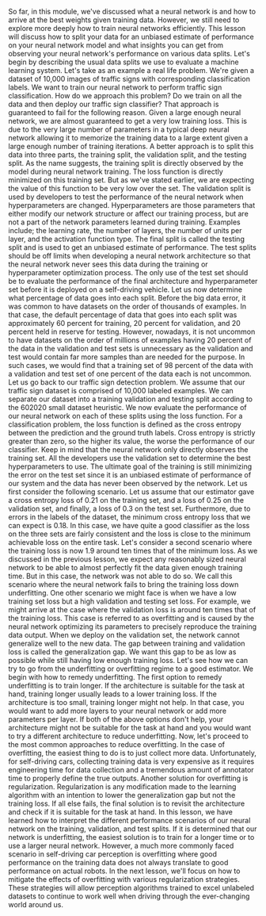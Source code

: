 So far, in this module, we've discussed what a neural network is and how to arrive at the best weights given training data. However, we still need to explore more deeply how to train neural networks efficiently. This lesson will discuss how to split your data for an unbiased estimate of performance on your neural network model and what insights you can get from observing your neural network's performance on various data splits. Let's begin by describing the usual data splits we use to evaluate a machine learning system. Let's take as an example a real life problem. We're given a dataset of 10,000 images of traffic signs with corresponding classification labels. We want to train our neural network to perform traffic sign classification. How do we approach this problem? Do we train on all the data and then deploy our traffic sign classifier? That approach is guaranteed to fail for the following reason. Given a large enough neural network, we are almost guaranteed to get a very low training loss. This is due to the very large number of parameters in a typical deep neural network allowing it to memorize the training data to a large extent given a large enough number of training iterations. A better approach is to split this data into three parts, the training split, the validation split, and the testing split. As the name suggests, the training split is directly observed by the model during neural network training. The loss function is directly minimized on this training set. But as we've stated earlier, we are expecting the value of this function to be very low over the set. The validation split is used by developers to test the performance of the neural network when hyperparameters are changed. Hyperparameters are those parameters that either modify our network structure or affect our training process, but are not a part of the network parameters learned during training. Examples include; the learning rate, the number of layers, the number of units per layer, and the activation function type. The final split is called the testing split and is used to get an unbiased estimate of performance. The test splits should be off limits when developing a neural network architecture so that the neural network never sees this data during the training or hyperparameter optimization process. The only use of the test set should be to evaluate the performance of the final architecture and hyperparameter set before it is deployed on a self-driving vehicle. Let us now determine what percentage of data goes into each split. Before the big data error, it was common to have datasets on the order of thousands of examples. In that case, the default percentage of data that goes into each split was approximately 60 percent for training, 20 percent for validation, and 20 percent held in reserve for testing. However, nowadays, it is not uncommon to have datasets on the order of millions of examples having 20 percent of the data in the validation and test sets is unnecessary as the validation and test would contain far more samples than are needed for the purpose. In such cases, we would find that a training set of 98 percent of the data with a validation and test set of one percent of the data each is not uncommon. Let us go back to our traffic sign detection problem. We assume that our traffic sign dataset is comprised of 10,000 labeled examples. We can separate our dataset into a training validation and testing split according to the 602020 small dataset heuristic. We now evaluate the performance of our neural network on each of these splits using the loss function. For a classification problem, the loss function is defined as the cross entropy between the prediction and the ground truth labels. Cross entropy is strictly greater than zero, so the higher its value, the worse the performance of our classifier. Keep in mind that the neural network only directly observes the training set. All the developers use the validation set to determine the best hyperparameters to use. The ultimate goal of the training is still minimizing the error on the test set since it is an unbiased estimate of performance of our system and the data has never been observed by the network. Let us first consider the following scenario. Let us assume that our estimator gave a cross entropy loss of 0.21 on the training set, and a loss of 0.25 on the validation set, and finally, a loss of 0.3 on the test set. Furthermore, due to errors in the labels of the dataset, the minimum cross entropy loss that we can expect is 0.18. In this case, we have quite a good classifier as the loss on the three sets are fairly consistent and the loss is close to the minimum achievable loss on the entire task. Let's consider a second scenario where the training loss is now 1.9 around ten times that of the minimum loss. As we discussed in the previous lesson, we expect any reasonably sized neural network to be able to almost perfectly fit the data given enough training time. But in this case, the network was not able to do so. We call this scenario where the neural network fails to bring the training loss down underfitting. One other scenario we might face is when we have a low training set loss but a high validation and testing set loss. For example, we might arrive at the case where the validation loss is around ten times that of the training loss. This case is referred to as overfitting and is caused by the neural network optimizing its parameters to precisely reproduce the training data output. When we deploy on the validation set, the network cannot generalize well to the new data. The gap between training and validation loss is called the generalization gap. We want this gap to be as low as possible while still having low enough training loss. Let's see how we can try to go from the underfitting or overfitting regime to a good estimator. We begin with how to remedy underfitting. The first option to remedy underfitting is to train longer. If the architecture is suitable for the task at hand, training longer usually leads to a lower training loss. If the architecture is too small, training longer might not help. In that case, you would want to add more layers to your neural network or add more parameters per layer. If both of the above options don't help, your architecture might not be suitable for the task at hand and you would want to try a different architecture to reduce underfitting. Now, let's proceed to the most common approaches to reduce overfitting. In the case of overfitting, the easiest thing to do is to just collect more data. Unfortunately, for self-driving cars, collecting training data is very expensive as it requires engineering time for data collection and a tremendous amount of annotator time to properly define the true outputs. Another solution for overfitting is regularization. Regularization is any modification made to the learning algorithm with an intention to lower the generalization gap but not the training loss. If all else fails, the final solution is to revisit the architecture and check if it is suitable for the task at hand. In this lesson, we have learned how to interpret the different performance scenarios of our neural network on the training, validation, and test splits. If it is determined that our network is underfitting, the easiest solution is to train for a longer time or to use a larger neural network. However, a much more commonly faced scenario in self-driving car perception is overfitting where good performance on the training data does not always translate to good performance on actual robots. In the next lesson, we'll focus on how to mitigate the effects of overfitting with various regularization strategies. These strategies will allow perception algorithms trained to excel unlabeled datasets to continue to work well when driving through the ever-changing world around us.